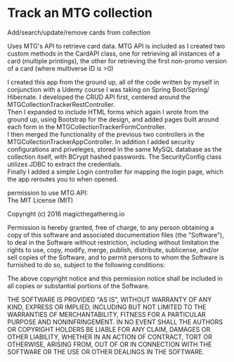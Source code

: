 # Track an MTG collection

Add/search/update/remove cards from collection

Uses MTG's API to retrieve card data.
MTG API is included as I created two custom methods in the CardAPI class,
one for retrieving all instances of a card (multiple printings), 
the other for retrieving the first non-promo version of a card
(where multiverse ID is >0)

I created this app from the ground up, all of the code written by myself
in conjunction with a Udemy course I was taking on Spring Boot/Spring/
Hibernate. I developed the CRUD API first, centered around the 
MTGCollectionTrackerRestController.  
Then I expanded to include HTML forms which again I wrote from the ground
up, using Bootstrap for the design, and added pages built around each form 
in the MTGCollectionTrackerFormController.  
I then merged the functionality of the previous two controllers in the 
MTGCollectionTrackerAppController. In addition I added security configurations
and priveleges, stored in the same MySQL database as the collection itself,
with BCrypt hashed passwords. The SecurityConfig class utilizes JDBC to 
extract the credentials.  
Finally I added a simple Login controller for mapping the login page, which
the app reroutes you to when opened.

permission to use MTG API:  
The MIT License (MIT)

Copyright (c) 2016 magicthegathering.io

Permission is hereby granted, free of charge, to any person obtaining a copy
of this software and associated documentation files (the "Software"), to deal
in the Software without restriction, including without limitation the rights
to use, copy, modify, merge, publish, distribute, sublicense, and/or sell
copies of the Software, and to permit persons to whom the Software is
furnished to do so, subject to the following conditions:

The above copyright notice and this permission notice shall be included in all
copies or substantial portions of the Software.

THE SOFTWARE IS PROVIDED "AS IS", WITHOUT WARRANTY OF ANY KIND, EXPRESS OR
IMPLIED, INCLUDING BUT NOT LIMITED TO THE WARRANTIES OF MERCHANTABILITY,
FITNESS FOR A PARTICULAR PURPOSE AND NONINFRINGEMENT. IN NO EVENT SHALL THE
AUTHORS OR COPYRIGHT HOLDERS BE LIABLE FOR ANY CLAIM, DAMAGES OR OTHER
LIABILITY, WHETHER IN AN ACTION OF CONTRACT, TORT OR OTHERWISE, ARISING FROM,
OUT OF OR IN CONNECTION WITH THE SOFTWARE OR THE USE OR OTHER DEALINGS IN THE
SOFTWARE.
